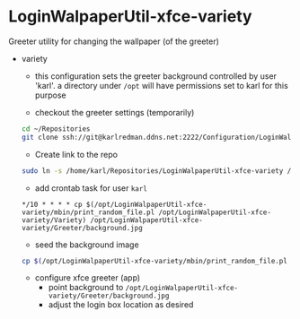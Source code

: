 # LoginWalpaperUtil-xfce-variety

Greeter utility for changing the wallpaper (of the greeter)

* variety
    * this configuration sets the greeter background controlled by user 'karl'. a directory under `/opt` will have permissions set to karl for this purpose

    * checkout the greeter settings (temporarily)

    ```sh
    cd ~/Repositories
    git clone ssh://git@karlredman.ddns.net:2222/Configuration/LoginWalpaperUtil-xfce-variety.git
    ```

    * Create link to the repo

    ```sh
    sudo ln -s /home/karl/Repositories/LoginWalpaperUtil-xfce-variety /opt/LoginWalpaperUtil-xfce-variety
    ```

    * add crontab task for user `karl`

    ```cron
    */10 * * * * cp $(/opt/LoginWalpaperUtil-xfce-variety/mbin/print_random_file.pl /opt/LoginWalpaperUtil-xfce-variety/Variety) /opt/LoginWalpaperUtil-xfce-variety/Greeter/background.jpg
    ```

    * seed the background image

    ```sh
    cp $(/opt/LoginWalpaperUtil-xfce-variety/mbin/print_random_file.pl /opt/LoginWalpaperUtil-xfce-variety/Variety) /opt/LoginWalpaperUtil-xfce-variety/Greeter/background.jpg
    ```

    * configure xfce greeter (app)
        * point background to `/opt/LoginWalpaperUtil-xfce-variety/Greeter/background.jpg`
        * adjust the login box location as desired